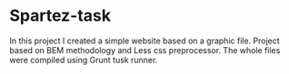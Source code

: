 # Spartez-task
In this project I created a simple website based on a graphic file. Project based on BEM methodology and Less css preprocessor. The whole files were compiled using Grunt tusk runner.
